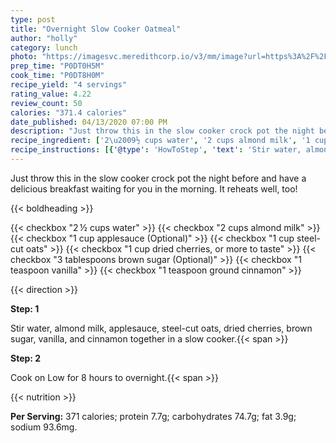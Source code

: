 ```yaml
---
type: post
title: "Overnight Slow Cooker Oatmeal"
author: "holly"
category: lunch
photo: "https://imagesvc.meredithcorp.io/v3/mm/image?url=https%3A%2F%2Fimages.media-allrecipes.com%2Fuserphotos%2F2132713.jpg"
prep_time: "P0DT0H5M"
cook_time: "P0DT8H0M"
recipe_yield: "4 servings"
rating_value: 4.22
review_count: 50
calories: "371.4 calories"
date_published: 04/13/2020 07:00 PM
description: "Just throw this in the slow cooker crock pot the night before and have a delicious breakfast waiting for you in the morning. It reheats well, too!"
recipe_ingredient: ['2\u2009½ cups water', '2 cups almond milk', '1 cup applesauce', '1 cup steel-cut oats', '1 cup dried cherries, or more to taste', '3 tablespoons brown sugar', '1 teaspoon vanilla', '1 teaspoon ground cinnamon']
recipe_instructions: [{'@type': 'HowToStep', 'text': 'Stir water, almond milk, applesauce, steel-cut oats, dried cherries, brown sugar, vanilla, and cinnamon together in a slow cooker.\n'}, {'@type': 'HowToStep', 'text': 'Cook on Low for 8 hours to overnight.\n'}]
---
```


Just throw this in the slow cooker crock pot the night before and have a delicious breakfast waiting for you in the morning. It reheats well, too! 

{{< boldheading >}}

{{< checkbox "2 ½ cups water" >}}
{{< checkbox "2 cups almond milk" >}}
{{< checkbox "1 cup applesauce  (Optional)" >}}
{{< checkbox "1 cup steel-cut oats" >}}
{{< checkbox "1 cup dried cherries, or more to taste" >}}
{{< checkbox "3 tablespoons brown sugar  (Optional)" >}}
{{< checkbox "1 teaspoon vanilla" >}}
{{< checkbox "1 teaspoon ground cinnamon" >}}


{{< direction >}}

**Step: 1**

Stir water, almond milk, applesauce, steel-cut oats, dried cherries, brown sugar, vanilla, and cinnamon together in a slow cooker.{{< span >}}

**Step: 2**

Cook on Low for 8 hours to overnight.{{< span >}}

{{< nutrition >}}

**Per Serving:** 371 calories; protein 7.7g; carbohydrates 74.7g; fat 3.9g; sodium 93.6mg.